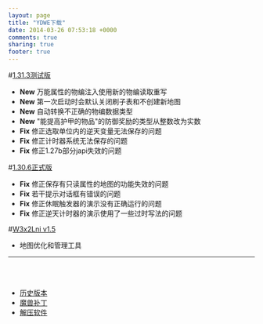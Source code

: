 ```yaml
---
layout: page
title: "YDWE下载"
date: 2014-03-26 07:53:18 +0000
comments: true
sharing: true
footer: true
---
```


#[1.31.3测试版](http://pan.baidu.com/s/1mhIS74c)

* **New** 万能属性的物编注入使用新的物编读取重写
* **New** 第一次启动时会默认关闭刷子表和不创建新地图
* **New** 自动转换不正确的物编数据类型
* **New** "能提高护甲的物品"的防御奖励的类型从整数改为实数
* **Fix** 修正选取单位内的逆天变量无法保存的问题
* **Fix** 修正计时器系统无法保存的问题
* **Fix** 修正1.27b部分japi失效的问题


#[1.30.6正式版](http://pan.baidu.com/s/1bM6SvO)

* **Fix** 修正保存有只读属性的地图的功能失效的问题
* **Fix** 若干提示对话框有错误的问题
* **Fix** 修正休眠触发器的演示没有正确运行的问题
* **Fix** 修正逆天计时器的演示使用了一些过时写法的问题


#[W3x2Lni v1.5](http://pan.baidu.com/s/1dFCB3vr)

* 地图优化和管理工具

---

<br><br>

* [历史版本](http://pan.baidu.com/share/link?shareid=401650&uk=3389291567)
* [魔兽补丁](http://pan.baidu.com/share/link?shareid=401621&uk=3389291567)
* [解压软件](http://sparanoid.com/lab/7z/)
